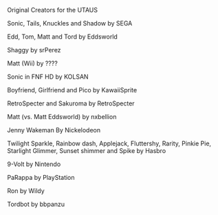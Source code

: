 Original Creators for the UTAUS



Sonic, Tails, Knuckles and Shadow by SEGA

Edd, Tom, Matt and Tord by Eddsworld

Shaggy by srPerez

Matt (Wii) by ????

Sonic in FNF HD by KOLSAN

Boyfriend, Girlfriend and Pico by KawaiiSprite

RetroSpecter and Sakuroma by RetroSpecter

Matt (vs. Matt Eddsworld) by nxbellion

Jenny Wakeman By Nickelodeon

Twilight Sparkle, Rainbow dash, Applejack, Fluttershy, Rarity, Pinkie Pie, Starlight Glimmer, Sunset shimmer and Spike by Hasbro

9-Volt by Nintendo

PaRappa by PlayStation

Ron by Wildy

Tordbot by bbpanzu
